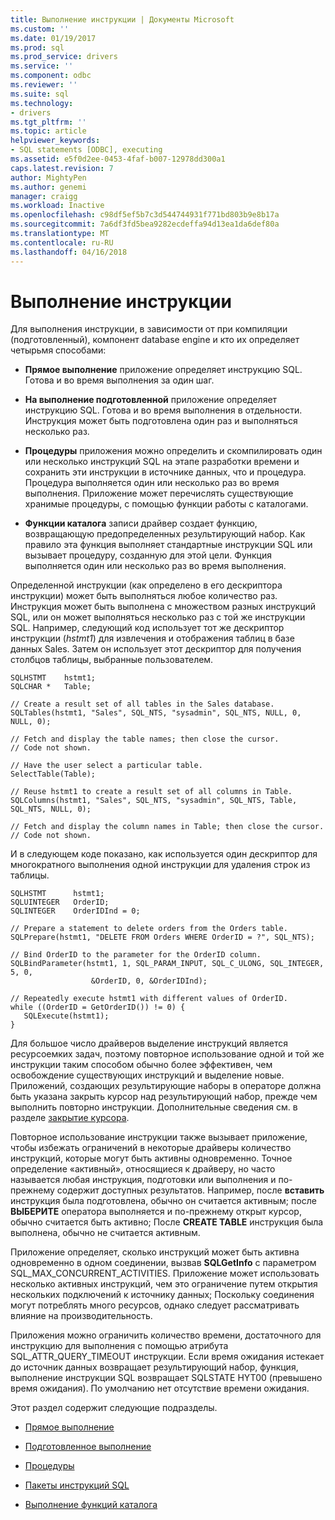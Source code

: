 ```yaml
---
title: Выполнение инструкции | Документы Microsoft
ms.custom: ''
ms.date: 01/19/2017
ms.prod: sql
ms.prod_service: drivers
ms.service: ''
ms.component: odbc
ms.reviewer: ''
ms.suite: sql
ms.technology:
- drivers
ms.tgt_pltfrm: ''
ms.topic: article
helpviewer_keywords:
- SQL statements [ODBC], executing
ms.assetid: e5f0d2ee-0453-4faf-b007-12978dd300a1
caps.latest.revision: 7
author: MightyPen
ms.author: genemi
manager: craigg
ms.workload: Inactive
ms.openlocfilehash: c98df5ef5b7c3d544744931f771bd803b9e8b17a
ms.sourcegitcommit: 7a6df3fd5bea9282ecdeffa94d13ea1da6def80a
ms.translationtype: MT
ms.contentlocale: ru-RU
ms.lasthandoff: 04/16/2018
---
```

# <a name="executing-a-statement"></a>Выполнение инструкции
Для выполнения инструкции, в зависимости от при компиляции (подготовленный), компонент database engine и кто их определяет четырьмя способами:  
  
-   **Прямое выполнение** приложение определяет инструкцию SQL. Готова и во время выполнения за один шаг.  
  
-   **На выполнение подготовленной** приложение определяет инструкцию SQL. Готова и во время выполнения в отдельности. Инструкция может быть подготовлена один раз и выполняться несколько раз.  
  
-   **Процедуры** приложения можно определить и скомпилировать один или несколько инструкций SQL на этапе разработки времени и сохранить эти инструкции в источнике данных, что и процедура. Процедура выполняется один или несколько раз во время выполнения. Приложение может перечислять существующие хранимые процедуры, с помощью функции работы с каталогами.  
  
-   **Функции каталога** записи драйвер создает функцию, возвращающую предопределенных результирующий набор. Как правило эта функция выполняет стандартные инструкции SQL или вызывает процедуру, созданную для этой цели. Функция выполняется один или несколько раз во время выполнения.  
  
 Определенной инструкции (как определено в его дескриптора инструкции) может быть выполняться любое количество раз. Инструкция может быть выполнена с множеством разных инструкций SQL, или он может выполняться несколько раз с той же инструкции SQL. Например, следующий код использует тот же дескриптор инструкции (*hstmt1*) для извлечения и отображения таблиц в базе данных Sales. Затем он использует этот дескриптор для получения столбцов таблицы, выбранные пользователем.  
  
```  
SQLHSTMT    hstmt1;  
SQLCHAR *   Table;  
  
// Create a result set of all tables in the Sales database.  
SQLTables(hstmt1, "Sales", SQL_NTS, "sysadmin", SQL_NTS, NULL, 0, NULL, 0);  
  
// Fetch and display the table names; then close the cursor.  
// Code not shown.  
  
// Have the user select a particular table.  
SelectTable(Table);  
  
// Reuse hstmt1 to create a result set of all columns in Table.  
SQLColumns(hstmt1, "Sales", SQL_NTS, "sysadmin", SQL_NTS, Table, SQL_NTS, NULL, 0);  
  
// Fetch and display the column names in Table; then close the cursor.  
// Code not shown.  
```  
  
 И в следующем коде показано, как используется один дескриптор для многократного выполнения одной инструкции для удаления строк из таблицы.  
  
```  
SQLHSTMT      hstmt1;  
SQLUINTEGER   OrderID;  
SQLINTEGER    OrderIDInd = 0;  
  
// Prepare a statement to delete orders from the Orders table.  
SQLPrepare(hstmt1, "DELETE FROM Orders WHERE OrderID = ?", SQL_NTS);  
  
// Bind OrderID to the parameter for the OrderID column.  
SQLBindParameter(hstmt1, 1, SQL_PARAM_INPUT, SQL_C_ULONG, SQL_INTEGER, 5, 0,  
                  &OrderID, 0, &OrderIDInd);  
  
// Repeatedly execute hstmt1 with different values of OrderID.  
while ((OrderID = GetOrderID()) != 0) {  
   SQLExecute(hstmt1);  
}  
```  
  
 Для большое число драйверов выделение инструкций является ресурсоемких задач, поэтому повторное использование одной и той же инструкции таким способом обычно более эффективен, чем освобождение существующих инструкций и выделение новые. Приложений, создающих результирующие наборы в операторе должна быть указана закрыть курсор над результирующий набор, прежде чем выполнить повторно инструкции. Дополнительные сведения см. в разделе [закрытие курсора](../../../odbc/reference/develop-app/closing-the-cursor.md).  
  
 Повторное использование инструкции также вызывает приложение, чтобы избежать ограничений в некоторые драйверы количество инструкций, которые могут быть активны одновременно. Точное определение «активный», относящиеся к драйверу, но часто называется любая инструкция, подготовки или выполнения и по-прежнему содержит доступных результатов. Например, после **вставить** инструкция была подготовлена, обычно он считается активным; после **ВЫБЕРИТЕ** оператора выполняется и по-прежнему открыт курсор, обычно считается быть активно; После **CREATE TABLE** инструкция была выполнена, обычно не считается активным.  
  
 Приложение определяет, сколько инструкций может быть активна одновременно в одном соединении, вызвав **SQLGetInfo** с параметром SQL_MAX_CONCURRENT_ACTIVITIES. Приложение может использовать несколько активных инструкций, чем это ограничение путем открытия нескольких подключений к источнику данных; Поскольку соединения могут потреблять много ресурсов, однако следует рассматривать влияние на производительность.  
  
 Приложения можно ограничить количество времени, достаточного для инструкцию для выполнения с помощью атрибута SQL_ATTR_QUERY_TIMEOUT инструкции. Если время ожидания истекает до источник данных возвращает результирующий набор, функция, выполнение инструкции SQL возвращает SQLSTATE HYT00 (превышено время ожидания). По умолчанию нет отсутствие времени ожидания.  
  
 Этот раздел содержит следующие подразделы.  
  
-   [Прямое выполнение](../../../odbc/reference/develop-app/direct-execution-odbc.md)  
  
-   [Подготовленное выполнение](../../../odbc/reference/develop-app/prepared-execution-odbc.md)  
  
-   [Процедуры](../../../odbc/reference/develop-app/procedures-odbc.md)  
  
-   [Пакеты инструкций SQL](../../../odbc/reference/develop-app/batches-of-sql-statements.md)  
  
-   [Выполнение функций каталога](../../../odbc/reference/develop-app/executing-catalog-functions.md)

